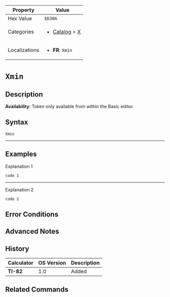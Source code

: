 | Property      | Value |
|---------------|-------|
| Hex Value     | `$630A`|
| Categories    | <ul><li>[Catalog](../categories/Catalog.md) > [X](../categories/Catalog.md#X)</li></ul> |
| Localizations | <ul><li><b>FR</b>: `Xmin`</li></ul> |

# `Xmin`

## Description



<b>Availability</b>: Token only available from within the Basic editor.

## Syntax
`Xmin`

<hr>

## Examples

Explanation 1
```ti-basic
code 1
```
---
Explanation 2
```ti-basic
code 2
```

## Error Conditions


## Advanced Notes


## History
| Calculator | OS Version | Description |
|------------|------------|-------------|
| <b>TI-82</b> | 1.0 | Added

## Related Commands

    
